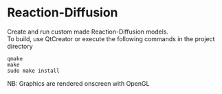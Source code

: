 # Reaction-Diffusion
Create and run custom made Reaction-Diffusion models.  
To build, use QtCreator or execute the following commands in the project directory
```
qmake
make
sudo make install
```
NB: Graphics are rendered onscreen with OpenGL
